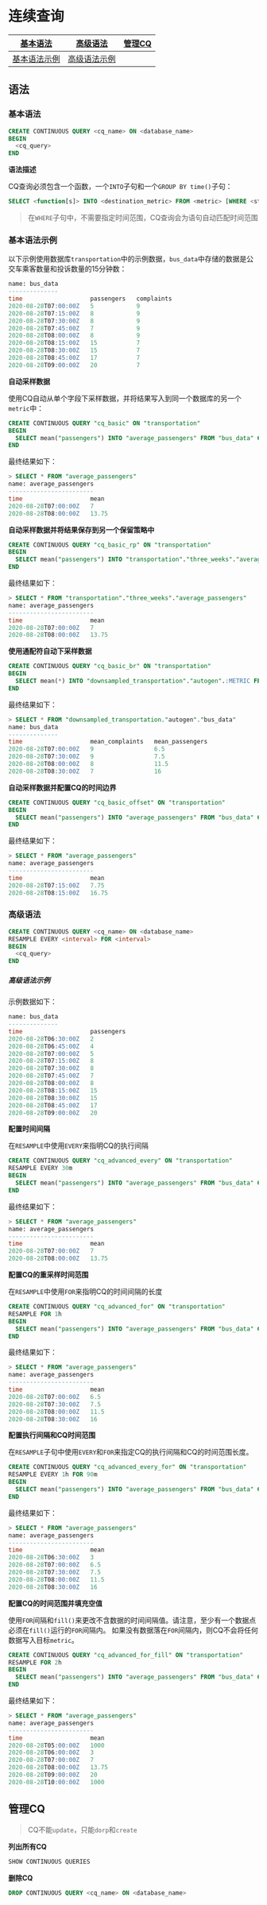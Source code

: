 # 连续查询

| [基本语法](#基本语法)         | [高级语法](#高级语法)         | [管理CQ](#管理CQ) |
| ----------------------------- | ----------------------------- | ----------------- |
| [基本语法示例](#基本语法示例) | [高级语法示例](#高级语法示例) |                   |

## 语法

### 基本语法

```sql
CREATE CONTINUOUS QUERY <cq_name> ON <database_name>
BEGIN
  <cq_query>
END
```

**语法描述**

CQ查询必须包含一个函数，一个`INTO`子句和一个`GROUP BY time()`子句：

```sql
SELECT <function[s]> INTO <destination_metric> FROM <metric> [WHERE <stuff>] GROUP BY time(<interval>)[,<tag_key[s]>]
```

> 在`WHERE`子句中，不需要指定时间范围，CQ查询会为语句自动匹配时间范围

### 基本语法示例

以下示例使用数据库`transportation`中的示例数据，`bus_data`中存储的数据是公交车乘客数量和投诉数量的15分钟数：

```sql
name: bus_data
--------------
time                   passengers   complaints
2020-08-28T07:00:00Z   5            9
2020-08-28T07:15:00Z   8            9
2020-08-28T07:30:00Z   8            9
2020-08-28T07:45:00Z   7            9
2020-08-28T08:00:00Z   8            9
2020-08-28T08:15:00Z   15           7
2020-08-28T08:30:00Z   15           7
2020-08-28T08:45:00Z   17           7
2020-08-28T09:00:00Z   20           7
```

**自动采样数据**

使用CQ自动从单个字段下采样数据，并将结果写入到同一个数据库的另一个`metric`中：

```sql
CREATE CONTINUOUS QUERY "cq_basic" ON "transportation"
BEGIN
  SELECT mean("passengers") INTO "average_passengers" FROM "bus_data" GROUP BY time(1h)
END
```

最终结果如下：

```sql
> SELECT * FROM "average_passengers"
name: average_passengers
------------------------
time                   mean
2020-08-28T07:00:00Z   7
2020-08-28T08:00:00Z   13.75
```

**自动采样数据并将结果保存到另一个保留策略中**

```sql
CREATE CONTINUOUS QUERY "cq_basic_rp" ON "transportation"
BEGIN
  SELECT mean("passengers") INTO "transportation"."three_weeks"."average_passengers" FROM "bus_data" GROUP BY time(1h)
END
```

最终结果如下：

```sql
> SELECT * FROM "transportation"."three_weeks"."average_passengers"
name: average_passengers
------------------------
time                   mean
2020-08-28T07:00:00Z   7
2020-08-28T08:00:00Z   13.75
```

**使用通配符自动下采样数据**

```sql
CREATE CONTINUOUS QUERY "cq_basic_br" ON "transportation"
BEGIN
  SELECT mean(*) INTO "downsampled_transportation"."autogen".:METRIC FROM /.*/ GROUP BY time(30m),*
END
```

最终结果如下：

```sql
> SELECT * FROM "downsampled_transportation."autogen"."bus_data"
name: bus_data
--------------
time                   mean_complaints   mean_passengers
2020-08-28T07:00:00Z   9                 6.5
2020-08-28T07:30:00Z   9                 7.5
2020-08-28T08:00:00Z   8                 11.5
2020-08-28T08:30:00Z   7                 16
```

**自动采样数据并配置CQ的时间边界**

```sql
CREATE CONTINUOUS QUERY "cq_basic_offset" ON "transportation"
BEGIN
  SELECT mean("passengers") INTO "average_passengers" FROM "bus_data" GROUP BY time(1h,15m)
END
```

最终结果如下：

```sql
> SELECT * FROM "average_passengers"
name: average_passengers
------------------------
time                   mean
2020-08-28T07:15:00Z   7.75
2020-08-28T08:15:00Z   16.75
```

### 高级语法

```sql
CREATE CONTINUOUS QUERY <cq_name> ON <database_name>
RESAMPLE EVERY <interval> FOR <interval>
BEGIN
  <cq_query>
END
```

##### 高级语法示例

示例数据如下：

```sql
name: bus_data
--------------
time                   passengers
2020-08-28T06:30:00Z   2
2020-08-28T06:45:00Z   4
2020-08-28T07:00:00Z   5
2020-08-28T07:15:00Z   8
2020-08-28T07:30:00Z   8
2020-08-28T07:45:00Z   7
2020-08-28T08:00:00Z   8
2020-08-28T08:15:00Z   15
2020-08-28T08:30:00Z   15
2020-08-28T08:45:00Z   17
2020-08-28T09:00:00Z   20
```

**配置时间间隔**

在`RESAMPLE`中使用`EVERY`来指明CQ的执行间隔

```sql
CREATE CONTINUOUS QUERY "cq_advanced_every" ON "transportation"
RESAMPLE EVERY 30m
BEGIN
  SELECT mean("passengers") INTO "average_passengers" FROM "bus_data" GROUP BY time(1h)
END
```

最终结果如下：

```sql
> SELECT * FROM "average_passengers"
name: average_passengers
------------------------
time                   mean
2020-08-28T07:00:00Z   7
2020-08-28T08:00:00Z   13.75
```

**配置CQ的重采样时间范围**

在`RESAMPLE`中使用`FOR`来指明CQ的时间间隔的长度

```sql
CREATE CONTINUOUS QUERY "cq_advanced_for" ON "transportation"
RESAMPLE FOR 1h
BEGIN
  SELECT mean("passengers") INTO "average_passengers" FROM "bus_data" GROUP BY time(30m)
END
```

最终结果如下：

```sql
> SELECT * FROM "average_passengers"
name: average_passengers
------------------------
time                   mean
2020-08-28T07:00:00Z   6.5
2020-08-28T07:30:00Z   7.5
2020-08-28T08:00:00Z   11.5
2020-08-28T08:30:00Z   16
```

**配置执行间隔和CQ时间范围**

在`RESAMPLE`子句中使用`EVERY`和`FOR`来指定CQ的执行间隔和CQ的时间范围长度。

```sql
CREATE CONTINUOUS QUERY "cq_advanced_every_for" ON "transportation"
RESAMPLE EVERY 1h FOR 90m
BEGIN
  SELECT mean("passengers") INTO "average_passengers" FROM "bus_data" GROUP BY time(30m)
END
```

最终结果如下：

```sql
> SELECT * FROM "average_passengers"
name: average_passengers
------------------------
time                   mean
2020-08-28T06:30:00Z   3
2020-08-28T07:00:00Z   6.5
2020-08-28T07:30:00Z   7.5
2020-08-28T08:00:00Z   11.5
2020-08-28T08:30:00Z   16
```

**配置CQ的时间范围并填充空值**

使用`FOR`间隔和`fill()`来更改不含数据的时间间隔值。请注意，至少有一个数据点必须在`fill()`运行的`FOR`间隔内。 如果没有数据落在`FOR`间隔内，则CQ不会将任何数据写入目标`metric`。

```sql
CREATE CONTINUOUS QUERY "cq_advanced_for_fill" ON "transportation"
RESAMPLE FOR 2h
BEGIN
  SELECT mean("passengers") INTO "average_passengers" FROM "bus_data" GROUP BY time(1h) fill(1000)
END
```

最终结果如下：

```sql
> SELECT * FROM "average_passengers"
name: average_passengers
------------------------
time                   mean
2020-08-28T05:00:00Z   1000
2020-08-28T06:00:00Z   3
2020-08-28T07:00:00Z   7
2020-08-28T08:00:00Z   13.75
2020-08-28T09:00:00Z   20
2020-08-28T10:00:00Z   1000
```

## 管理CQ

> CQ不能`update`，只能`dorp`和`create`

**列出所有CQ**

```sql
SHOW CONTINUOUS QUERIES
```

**删除CQ**

```sql
DROP CONTINUOUS QUERY <cq_name> ON <database_name>
```
